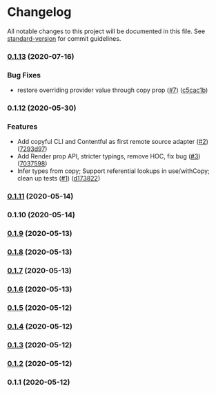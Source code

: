 # Changelog

All notable changes to this project will be documented in this file. See [standard-version](https://github.com/conventional-changelog/standard-version) for commit guidelines.

### [0.1.13](https://github.com/heydoctor/copyful/compare/v0.1.12...v0.1.13) (2020-07-16)


### Bug Fixes

* restore overriding provider value through copy prop ([#7](https://github.com/heydoctor/copyful/issues/7)) ([c5cac1b](https://github.com/heydoctor/copyful/commit/c5cac1b32433583556976d9655c6a2e235978ab5))

### 0.1.12 (2020-05-30)


### Features

* Add copyful CLI and Contentful as first remote source adapter ([#2](https://github.com/heydoctor/copyful/issues/2)) ([7293d97](https://github.com/heydoctor/copyful/commit/7293d9767f9f95b15461908192922bac7ff6af10))
* Add Render prop API, stricter typings, remove HOC, fix bug ([#3](https://github.com/heydoctor/copyful/issues/3)) ([7037598](https://github.com/heydoctor/copyful/commit/7037598d0b6d9e78d276566f0de3e0088b657ea8))
* Infer types from copy; Support referential lookups in use/withCopy; clean up tests ([#1](https://github.com/heydoctor/copyful/issues/1)) ([d173822](https://github.com/heydoctor/copyful/commit/d173822a1fcca3028e7ba406a970dc61c5c133e0))

### [0.1.11](https://github.com/heydoctor/copyful/compare/v0.1.10...v0.1.11) (2020-05-14)

### 0.1.10 (2020-05-14)

### [0.1.9](https://github.com/heydoctor/Copyful/compare/v0.1.8...v0.1.9) (2020-05-13)

### [0.1.8](https://github.com/heydoctor/Copyful/compare/v0.1.7...v0.1.8) (2020-05-13)

### [0.1.7](https://github.com/heydoctor/Copyful/compare/v0.1.6...v0.1.7) (2020-05-13)

### [0.1.6](https://github.com/heydoctor/Copyful/compare/v0.1.5...v0.1.6) (2020-05-13)

### [0.1.5](https://github.com/heydoctor/Copyful/compare/v0.1.4...v0.1.5) (2020-05-12)

### [0.1.4](https://github.com/heydoctor/Copyful/compare/v0.1.3...v0.1.4) (2020-05-12)

### [0.1.3](https://github.com/heydoctor/Copyful/compare/v0.1.2...v0.1.3) (2020-05-12)

### [0.1.2](https://github.com/heydoctor/Copyful/compare/v0.1.1...v0.1.2) (2020-05-12)

### 0.1.1 (2020-05-12)
